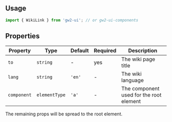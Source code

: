 ## Usage

```js
import { WikiLink } from 'gw2-ui'; // or gw2-ui-components
```

## Properties

| Property    | Type          | Default | Required | Description                             |
| ----------- | ------------- | ------- | -------- | --------------------------------------- |
| `to`        | `string`      | -       | yes      | The wiki page title                     |
| `lang`      | `string`      | `'en'`  | -        | The wiki language                       |
| `component` | `elementType` | `'a'`   | -        | The component used for the root element |

The remaining props will be spread to the root element.
